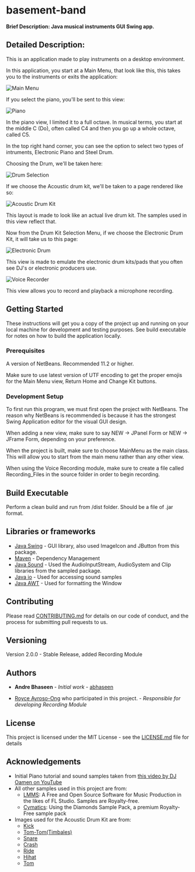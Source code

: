 # basement-band

**Brief Description: Java musical instruments GUI Swing app.**

## **Detailed Description:**

This is an application made to play instruments on a desktop environment.

In this application, you start at a Main Menu, that look like this, this takes you to the instruments or exits the application:

![Main Menu](https://abhaseen.github.io/basement-band/MainMenu.PNG)

If you select the piano, you'll be sent to this view:

![Piano](https://abhaseen.github.io/basement-band/Piano.PNG)

In the piano view, I limited it to a full octave. In musical terms, you start at the middle C (Do), often called C4 and then you go up a whole octave, called C5.

In the top right hand corner, you can see the option to select two types of intruments, Electronic Piano and Steel Drum.

Choosing the Drum, we'll be taken here:

![Drum Selection](https://abhaseen.github.io/basement-band/PickDrum.PNG)

If we choose the Acoustic drum kit, we'll be taken to a page rendered like so:

![Acoustic Drum Kit](https://abhaseen.github.io/basement-band/AcousticDrum.PNG)

This layout is made to look like an actual live drum kit. The samples used in this view reflect that.

Now from the Drum Kit Selection Menu, if we choose the Electronic Drum Kit, it will take us to this page:

![Electronic Drum](https://abhaseen.github.io/basement-band/ElectronicDrum.PNG)

This view is made to emulate the electronic drum kits/pads that you often see DJ's or electronic producers use.

![Voice Recorder](https://abhaseen.github.io/basement-band/VoiceRecorder.PNG)

This view allows you to record and playback a microphone recording.

## Getting Started

These instructions will get you a copy of the project up and running on your local machine for development and testing purposes. See build executable for notes on how to build the application locally.

### Prerequisites

A version of NetBeans. Recommended 11.2 or higher.

Make sure to use latest version of UTF encoding to get the proper emojis for the Main Menu view, Return Home and Change Kit buttons.

### Development Setup

To first run this program, we must first open the project with NetBeans. The reason why NetBeans is recommended is because it has the strongest Swing Application editor for the visual GUI design.

When adding a new view, make sure to say NEW -> JPanel Form
or NEW -> JFrame Form, depending on your preference.

When the project is built, make sure to choose MainMenu as the main class. This will allow you to start from the main menu rather than any other view.

When using the Voice Recording module, make sure to create a file called Recording_Files in the source folder in order to begin recording.

## Build Executable

Perform a clean build and run from /dist folder. Should be a file of .jar format.

## Libraries or frameworks

* [Java Swing](https://docs.oracle.com/javase/7/docs/api/javax/swing/package-summary.html) - GUI library, also used ImageIcon and JButton from this package.
* [Maven](https://maven.apache.org/) - Dependency Management
* [Java Sound](https://docs.oracle.com/javase/7/docs/technotes/guides/sound/programmer_guide/contents.html) - Used the AudioInputStream, AudioSystem and Clip libraries from the sampled package.
* [Java io](https://docs.oracle.com/javase/7/docs/api/java/io/package-summary.html) - Used for accessing sound samples
* [Java AWT](https://docs.oracle.com/javase/7/docs/api/java/awt/package-summary.html) - Used for formatting the Window

## Contributing

Please read [CONTRIBUTING.md](https://gist.github.com/PurpleBooth/b24679402957c63ec426) for details on our code of conduct, and the process for submitting pull requests to us.

## Versioning

Version 2.0.0 - Stable Release, added Recording Module

## Authors

* **Andre Bhaseen** - *Initial work* - [abhaseen](https://github.com/abhaseen)

* [Royce Ayroso-Ong](https://github.com/rjayroso-ong) who participated in this project. - *Responsible for developing Recording Module*

## License

This project is licensed under the MIT License - see the [LICENSE.md](LICENSE.md) file for details

## Acknowledgements
* Initial Piano tutorial and sound samples taken from [this video by DJ Oamen on YouTube](https://www.youtube.com/watch?v=DFnUDyzF1Uk)
* All other samples used in this project are from:
    * [LMMS](https://lmms.io/): A Free and Open Source Software for Music Production in the likes of FL Studio. Samples are Royalty-free.
    * [Cymatics](https://cymatics.fm/): Using the Diamonds Sample Pack, a premium Royalty-Free sample pack
* Images used for the Acoustic Drum Kit are from:
    * [Kick](https://static.thenounproject.com/png/118259-200.png)
    * [Tom-Tom(Timbales)](https://images.vexels.com/media/users/3/148731/isolated/preview/ad5366df452043ef1138519d9084ed3b-hanging-toms-musical-instrument-silhouette-by-vexels.png)
    * [Snare](https://i.dlpng.com/static/png/6596533_thumb.png)
    * [Crash](https://static.thenounproject.com/png/248943-200.png)
    * [Ride](https://static.thenounproject.com/png/248942-200.png)
    * [Hihat](https://images.vexels.com/media/users/3/148739/isolated/preview/e8cb7e256dde8d7a85d3a9a9fe4d94c9-hi-hat-cymbal-instrument-silhouette-by-vexels.png)
    * [Tom](https://images.vexels.com/media/users/3/148688/isolated/preview/b81a2c3172d805bce42f34a462e50cac-floor-tom-musical-instrument-silhouette-by-vexels.png)